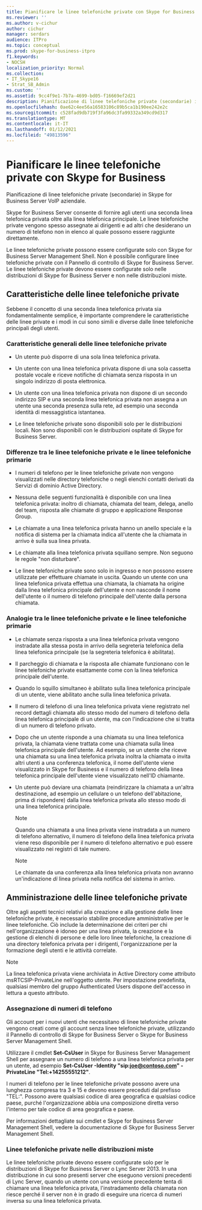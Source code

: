 ```yaml
---
title: Pianificare le linee telefoniche private con Skype for Business
ms.reviewer: ''
ms.author: v-cichur
author: cichur
manager: serdars
audience: ITPro
ms.topic: conceptual
ms.prod: skype-for-business-itpro
f1.keywords:
- NOCSH
localization_priority: Normal
ms.collection:
- IT_Skype16
- Strat_SB_Admin
ms.custom: ''
ms.assetid: 9cc4f9e1-7b7a-4699-bd05-f16669ef2d21
description: Pianificazione di linee telefoniche private (secondarie) in Skype for Business Server VoIP aziendale.
ms.openlocfilehash: 0ae62c4ee56a16583106c89b5ca1b190ee242e2c
ms.sourcegitcommit: c528fad9db719f3fa96dc3fa99332a349cd9d317
ms.translationtype: MT
ms.contentlocale: it-IT
ms.lasthandoff: 01/12/2021
ms.locfileid: "49813596"
---
```

# <a name="plan-for-private-telephone-lines-with-skype-for-business"></a>Pianificare le linee telefoniche private con Skype for Business
 
Pianificazione di linee telefoniche private (secondarie) in Skype for Business Server VoIP aziendale.
  
Skype for Business Server consente di fornire agli utenti una seconda linea telefonica privata oltre alla linea telefonica principale. Le linee telefoniche private vengono spesso assegnate ai dirigenti e ad altri che desiderano un numero di telefono non in elenco al quale possono essere raggiunte direttamente.
  
Le linee telefoniche private possono essere configurate solo con Skype for Business Server Management Shell. Non è possibile configurare linee telefoniche private con il Pannello di controllo di Skype for Business Server. Le linee telefoniche private devono essere configurate solo nelle distribuzioni di Skype for Business Server e non nelle distribuzioni miste.
  
## <a name="characteristics-of-private-telephone-lines"></a>Caratteristiche delle linee telefoniche private

Sebbene il concetto di una seconda linea telefonica privata sia fondamentalmente semplice, è importante comprendere le caratteristiche delle linee private e i modi in cui sono simili e diverse dalle linee telefoniche principali degli utenti.
  
### <a name="general-characteristics-of-private-telephone-lines"></a>Caratteristiche generali delle linee telefoniche private

- Un utente può disporre di una sola linea telefonica privata.
    
- Un utente con una linea telefonica privata dispone di una sola cassetta postale vocale e riceve notifiche di chiamata senza risposta in un singolo indirizzo di posta elettronica.
    
- Un utente con una linea telefonica privata non dispone di un secondo indirizzo SIP e una seconda linea telefonica privata non assegna a un utente una seconda presenza sulla rete, ad esempio una seconda identità di messaggistica istantanea. 
    
- Le linee telefoniche private sono disponibili solo per le distribuzioni locali. Non sono disponibili con le distribuzioni ospitate di Skype for Business Server.
    
### <a name="how-private-telephone-lines-differ-from-primary-telephone-lines"></a>Differenze tra le linee telefoniche private e le linee telefoniche primarie

- I numeri di telefono per le linee telefoniche private non vengono visualizzati nelle directory telefoniche o negli elenchi contatti derivati da Servizi di dominio Active Directory.
    
- Nessuna delle seguenti funzionalità è disponibile con una linea telefonica privata: inoltro di chiamata, chiamata del team, delega, anello del team, risposta alle chiamate di gruppo e applicazione Response Group.
    
- Le chiamate a una linea telefonica privata hanno un anello speciale e la notifica di sistema per la chiamata indica all'utente che la chiamata in arrivo è sulla sua linea privata.
    
- Le chiamate alla linea telefonica privata squillano sempre. Non seguono le regole "non disturbare".
    
- Le linee telefoniche private sono solo in ingresso e non possono essere utilizzate per effettuare chiamate in uscita. Quando un utente con una linea telefonica privata effettua una chiamata, la chiamata ha origine dalla linea telefonica principale dell'utente e non nasconde il nome dell'utente o il numero di telefono principale dell'utente dalla persona chiamata.
    
### <a name="how-private-telephone-lines-are-similar-to-primary-telephone-lines"></a>Analogie tra le linee telefoniche private e le linee telefoniche primarie

- Le chiamate senza risposta a una linea telefonica privata vengono instradate alla stessa posta in arrivo della segreteria telefonica della linea telefonica principale (se la segreteria telefonica è abilitata).
    
- Il parcheggio di chiamata e la risposta alle chiamate funzionano con le linee telefoniche private esattamente come con la linea telefonica principale dell'utente.
    
- Quando lo squillo simultaneo è abilitato sulla linea telefonica principale di un utente, viene abilitato anche sulla linea telefonica privata.
    
- Il numero di telefono di una linea telefonica privata viene registrato nel record dettagli chiamata allo stesso modo del numero di telefono della linea telefonica principale di un utente, ma con l'indicazione che si tratta di un numero di telefono privato.
    
- Dopo che un utente risponde a una chiamata su una linea telefonica privata, la chiamata viene trattata come una chiamata sulla linea telefonica principale dell'utente. Ad esempio, se un utente che riceve una chiamata su una linea telefonica privata inoltra la chiamata o invita altri utenti a una conferenza telefonica, il nome dell'utente viene visualizzato in Skype for Business e il numero di telefono della linea telefonica principale dell'utente viene visualizzato nell'ID chiamante.
    
- Un utente può deviare una chiamata (reindirizzare la chiamata a un'altra destinazione, ad esempio un cellulare o un telefono dell'abitazione, prima di rispondere) dalla linea telefonica privata allo stesso modo di una linea telefonica principale. 
    
    > [!NOTE]
    > Quando una chiamata a una linea privata viene instradata a un numero di telefono alternativo, il numero di telefono della linea telefonica privata viene reso disponibile per il numero di telefono alternativo e può essere visualizzato nei registri di tale numero. 
  
    > [!NOTE]
    > Le chiamate da una conferenza alla linea telefonica privata non avranno un'indicazione  *di*  linea privata nella notifica del sistema in arrivo.
  
## <a name="administering-private-telephone-lines"></a>Amministrazione delle linee telefoniche private

Oltre agli aspetti tecnici relativi alla creazione e alla gestione delle linee telefoniche private, è necessario stabilire procedure amministrative per le linee telefoniche. Ciò include la determinazione dei criteri per chi nell'organizzazione è idoneo per una linea privata, la creazione e la gestione di elenchi di persone e delle loro linee telefoniche, la creazione di una directory telefonica privata per i dirigenti, l'organizzazione per la formazione degli utenti e le attività correlate.
  
> [!NOTE]
> La linea telefonica privata viene archiviata in Active Directory come attributo msRTCSIP-PrivateLine nell'oggetto utente. Per impostazione predefinita, qualsiasi membro del gruppo Authenticated Users dispone dell'accesso in lettura a questo attributo. 
  
### <a name="assigning-telephone-numbers"></a>Assegnazione di numeri di telefono

 Gli account per i nuovi utenti che necessitano di linee telefoniche private vengono creati come gli account senza linee telefoniche private, utilizzando il Pannello di controllo di Skype for Business Server o Skype for Business Server Management Shell.
  
Utilizzare il cmdlet **Set-CsUser** in Skype for Business Server Management Shell per assegnare un numero di telefono a una linea telefonica privata per un utente, ad esempio **Set-CsUser -Identity "sip:joe@contoso.com" -PrivateLine "Tel:+14255551212"**.
  
I numeri di telefono per le linee telefoniche private possono avere una lunghezza compresa tra 3 e 15 e devono essere preceduti dal prefisso "TEL:". Possono avere qualsiasi codice di area geografica e qualsiasi codice paese, purché l'organizzazione abbia una composizione diretta verso l'interno per tale codice di area geografica e paese. 
  
Per informazioni dettagliate sui cmdlet e Skype for Business Server Management Shell, vedere la documentazione di Skype for Business Server Management Shell.
  
### <a name="private-telephone-lines-in-mixed-deployments"></a>Linee telefoniche private nelle distribuzioni miste

Le linee telefoniche private devono essere configurate solo per le distribuzioni di Skype for Business Server o Lync Server 2013. In una distribuzione in cui sono presenti server che eseguono versioni precedenti di Lync Server, quando un utente con una versione precedente tenta di chiamare una linea telefonica privata, l'instradamento della chiamata non riesce perché il server non è in grado di eseguire una ricerca di numeri inversa su una linea telefonica privata.
  

